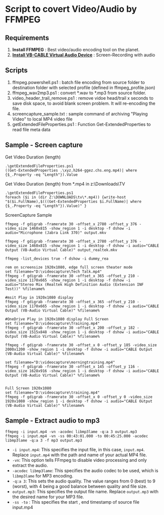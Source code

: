 # Script to covert Video/Audio by FFMPEG

## Requirements

1. **Install FFMPEG** : Best video/audio encoding tool on the planet. 
1. [**Install VB-CABLE Virtual Audio Device**](https://vb-audio.com/Cable/) : Screen-Recording with audio

## Scripts
1. ffmpeg.powershell.ps1 : batch file encoding from source folder to destination folder with selected profile (defined in ffmpeg_profile.json)
1. ffmpeg_wav2mp3.ps1 : convert *.wav to *.mp3 from source folder. 
1. video_header_trail_remove.ps1 : remove vidoe head/trail x seconds to save disk space, to avoid blank screen problem. It will re-encoding the file. 
1. screencapture_sample.txt : sample command of archiving "Playing Video" to local MP4 video file
1. getExtendedFileProperties.ps1 : Function Get-ExtendedProperties to read file meta data

## Sample - Screen capture

Get Video Duration (length)
```
.\getExtendedFileProperties.ps1 
((Get-ExtendedProperties .\xyz.h264-ggez.chs.eng.mp4)| where {$_.Property -eq "Length"}).Value
```

Get Video Duration (length) from *.mp4 in z:\Downloads\TV 
```
.\getExtendedFileProperties.ps1 
foreach ($i in (dir Z:\DOWNLOADS\tv\*.mp4)) {write-host "$($i.FullName),$(((Get-ExtendedProperties $i.FullName)| where {$_.Property -eq "Length"}).Value)" }
```

ScreenCapture Sample
```
ffmpeg -f gdigrab -framerate 30 -offset_x 2780 -offset_y 376 -video_size 1460x815 -show_region 1 -i desktop -f dshow -i audio="Microphone (Jabra Link 370)" output.mkv 

ffmpeg -f gdigrab -framerate 30 -offset_x 2780 -offset_y 376 -video_size 1460x815 -show_region 1 -i desktop -f dshow -i audio="CABLE Output (VB-Audio Virtual Cable)" output_realtek.mkv 

ffmpeg -list_devices true -f dshow -i dummy_rea

rem on screensize 1920x1080, edge full screen theater mode
set filename="D:\videocapture\Tech Talk.mp4"
ffmpeg -f gdigrab -framerate 30 -offset_x 365 -offset_y 210 -video_size 1170x665 -show_region 1 -i desktop -f dshow -i audio="Stereo Mix (Realtek High Definition Audio (Extension INF Test))" %filename%

#msit Play in 1920x1080 display 
ffmpeg -f gdigrab -framerate 30 -offset_x 365 -offset_y 210 -video_size 1170x665 -show_region 1 -i desktop -f dshow -i audio="CABLE Output (VB-Audio Virtual Cable)" %filename%

#OneDrive Play in 1920x1080 display Full Screen
set filename="D:\videocapture\Training.mp4"
ffmpeg -f gdigrab -framerate 30 -offset_x 200 -offset_y 182 -video_size 1515x848 -show_region 1 -i desktop -f dshow -i audio="CABLE Output (VB-Audio Virtual Cable)" %filename%

ffmpeg -f gdigrab -framerate 30 -offset_x 0 -offset_y 185 -video_size 2000x1200 -show_region 1 -i desktop -f dshow -i audio="CABLE Output (VB-Audio Virtual Cable)" %filename%

set filename="D:\videocapture\morningtraining.mp4"
ffmpeg -f gdigrab -framerate 30 -offset_x 145 -offset_y 116 -video_size 1628x916 -show_region 1 -i desktop -f dshow -i audio="CABLE Output (VB-Audio Virtual Cable)" %filename%


Full Screen 1920x1080
set filename="D:\videocapture\training.mp4"
ffmpeg -f gdigrab -framerate 30 -offset_x 0 -offset_y 0 -video_size 1920x1080 -show_region 1 -i desktop -f dshow -i audio="CABLE Output (VB-Audio Virtual Cable)" %filename%
```

## Sample - Extract audio to mp3
```
ffmpeg -i input.mp4 -vn -acodec libmp3lame -q:a 3 output.mp3
ffmpeg -i input.mp4 -vn -ss 00:43:01.000 -to 00:45:25.000 -acodec libmp3lame -q:a 3 -f mp3 output.mp3
```

- `-i input.mp4`: This specifies the input file, in this case, `input.mp4`. Replace `input.mp4` with the path and name of your actual MP4 file.
- `-vn`: This option tells FFmpeg to disable video processing and only extract the audio.
- `-acodec libmp3lame`: This specifies the audio codec to be used, which is `libmp3lame` for MP3 encoding.
- `-q:a 3`: This sets the audio quality. The value ranges from 0 (best) to 9 (worst), with 4 being a good balance between quality and file size.
- `output.mp3`: This specifies the output file name. Replace `output.mp3` with the desired name for your MP3 file.
- `-ss -to` : This specifies the start , end timestamp of source file input.mp4
 

